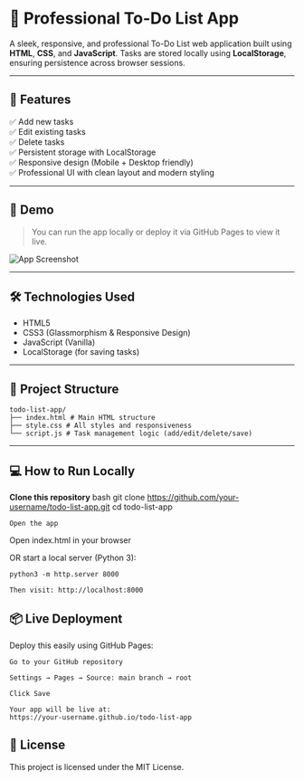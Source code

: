 # 📝 Professional To-Do List App

A sleek, responsive, and professional To-Do List web application built using **HTML**, **CSS**, and **JavaScript**. Tasks are stored locally using **LocalStorage**, ensuring persistence across browser sessions.

---

## 🚀 Features

✅ Add new tasks  
✅ Edit existing tasks  
✅ Delete tasks  
✅ Persistent storage with LocalStorage  
✅ Responsive design (Mobile + Desktop friendly)  
✅ Professional UI with clean layout and modern styling

---

## 📸 Demo

> You can run the app locally or deploy it via GitHub Pages to view it live.

![App Screenshot](https://via.placeholder.com/800x400.png?text=To-Do+List+App+Screenshot)

---

## 🛠️ Technologies Used

- HTML5
- CSS3 (Glassmorphism & Responsive Design)
- JavaScript (Vanilla)
- LocalStorage (for saving tasks)

---

## 📁 Project Structure
    todo-list-app/
    ├── index.html # Main HTML structure
    ├── style.css # All styles and responsiveness
    └── script.js # Task management logic (add/edit/delete/save)


---

## 💻 How to Run Locally

**Clone this repository**
    bash
   git clone https://github.com/your-username/todo-list-app.git
   cd todo-list-app

    Open the app

Open index.html in your browser

OR start a local server (Python 3):

    python3 -m http.server 8000

    Then visit: http://localhost:8000

## 📦 Live Deployment

Deploy this easily using GitHub Pages:

    Go to your GitHub repository

    Settings → Pages → Source: main branch → root

    Click Save

    Your app will be live at:
    https://your-username.github.io/todo-list-app


## 📜 License

This project is licensed under the MIT License.

